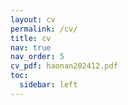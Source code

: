 ```yaml
---
layout: cv
permalink: /cv/
title: cv
nav: true
nav_order: 5
cv_pdf: haonan202412.pdf
toc:
  sidebar: left
---
```

